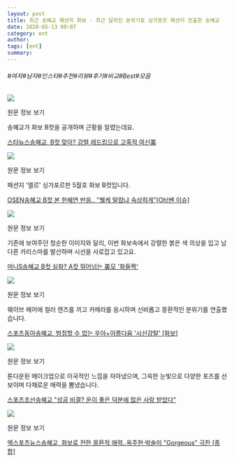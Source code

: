 ```yaml
---
layout: post
title: 최근 송혜교 패션지 화보 - 최근 달라진 분위기로 싱가포르 패션지 진출한 송혜교
date: 2020-05-13 09:07
category: ent
author: 
tags: [ent]
summary: 
---
```


###### #여자#남자#인스타#추천#리뷰#후기#비교#Best#모음

  
![](https://img1.daumcdn.net/thumb/R720x0/?fname=https://t1.daumcdn.net/news/202005/08/starnews/20200508093122099dnll.jpg)

원문 정보 보기

송혜교가 화보 B컷을 공개하며 근황을 알렸는데요.  

[스타뉴스송혜교, B컷 맞아? 강렬 레드립으로 고혹적 여신美](http://media.daum.net/v/20200508093122899)

![](https://img1.daumcdn.net/thumb/R720x0/?fname=https://t1.daumcdn.net/news/202005/10/poctan/20200510091132354xokq.jpg)

원문 정보 보기

패션지 '엘르' 싱가포르판 5월호 화보 B컷입니다.  

[OSEN송혜교 B컷 본 한혜연 반응.. "웰케 말랐냐 속상하게"[Oh!쎈 이슈]](http://media.daum.net/v/20200510091131930)

![](https://img1.daumcdn.net/thumb/R720x0/?fname=https://t1.daumcdn.net/news/202005/08/moneyweek/20200508090833110zcjh.jpg)

원문 정보 보기

기존에 보여주던 청순한 이미지와 달리, 이번 화보속에서 강렬한 붉은 색 의상을 입고 남다른 카리스마를 발산하며 시선을 사로잡고 있고요.  

[머니S송혜교 B컷 실화? A컷 뛰어넘는 美모 '화들짝'](http://media.daum.net/v/20200508090833011)

![](https://img1.daumcdn.net/thumb/R720x0/?fname=https://t1.daumcdn.net/news/202004/30/sportsdonga/20200430101941175hkyd.jpg)

원문 정보 보기

웨이브 헤어에 컬러 렌즈를 끼고 카메라를 응시하며 신비롭고 몽환적인 분위기를 연출했습니다.  

[스포츠동아송혜교, 범접할 수 없는 우아+아름다움 '시선강탈' [화보]](http://media.daum.net/v/20200430101940042)

![](https://img1.daumcdn.net/thumb/R720x0/?fname=https://t1.daumcdn.net/news/202004/29/SpoChosun/20200429125244650aqjt.jpg)

원문 정보 보기

톤다운된 메이크업으로 이국적인 느낌을 자아냈으며, 그윽한 눈빛으로 다양한 포즈를 선보이며 다채로운 매력을 뽐냈습니다.  

[스포츠조선송혜교 "성공 비결? 운이 좋은 덕분에 많은 사랑 받았다"](http://media.daum.net/v/20200429125244651)

![](https://img1.daumcdn.net/thumb/R720x0/?fname=https://t1.daumcdn.net/news/202004/29/xportsnews/20200429163008636clcm.jpg)

원문 정보 보기

[엑스포츠뉴스송혜교, 화보로 전한 몽환적 매력..옥주현·박솔미 "Gorgeous" 극찬 [종합]](http://media.daum.net/v/20200429163002610)